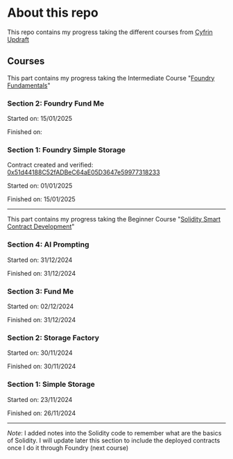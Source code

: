 # About this repo

This repo contains my progress taking the different courses from [Cyfrin Updraft](https://x.com/CyfrinUpdraft)

## Courses

This part contains my progress taking the Intermediate Course "[Foundry Fundamentals](https://updraft.cyfrin.io/courses/foundry/)"

### Section 2: Foundry Fund Me

Started on: 15/01/2025

Finished on: 

### Section 1: Foundry Simple Storage

Contract created and verified: [0x51d44188C52fADBeC64aE05D3647e59977318233](https://sepolia.etherscan.io/address/0x51d44188C52fADBeC64aE05D3647e59977318233#code)

Started on: 01/01/2025

Finished on: 15/01/2025

---

This part contains my progress taking the Beginner Course "[Solidity Smart Contract Development](https://updraft.cyfrin.io/courses/solidity)"

### Section 4: AI Prompting

Started on: 31/12/2024

Finished on: 31/12/2024

### Section 3: Fund Me

Started on: 02/12/2024

Finished on: 31/12/2024

### Section 2: Storage Factory

Started on: 30/11/2024

Finished on: 30/11/2024

### Section 1: Simple Storage

Started on: 23/11/2024

Finished on: 26/11/2024

---

*Note*: I added notes into the Solidity code to remember what are the basics of Solidity. I will update later this section to include the deployed contracts once I do it through Foundry (next course)
